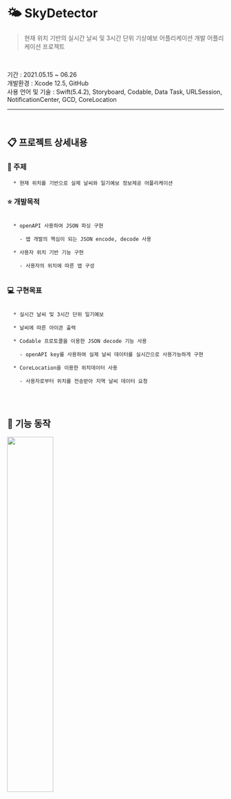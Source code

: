 # 🌤 SkyDetector

> 현재 위치 기반의 실시간 날씨 및 3시간 단위 기상예보 어플리케이션 개발 어플리케이션 프로젝트
<br>

기간 : 2021.05.15 ~ 06.26 <br>
개발환경 : Xcode 12.5, GitHub <br>
사용 언어 및 기술 : Swift(5.4.2), Storyboard, Codable, Data Task, URLSession, NotificationCenter, GCD, CoreLocation<br>
 
------------------------------------------------------------------------

<br>
 
## 📋 프로젝트 상세내용
 
### 📍 주제
```
  * 현재 위치를 기반으로 실제 날씨와 일기예보 정보제공 어플리케이션
```

 
### ⭐ 개발목적
```
 
  * openAPI 사용하여 JSON 파싱 구현

    - 앱 개발의 핵심이 되는 JSON encode, decode 사용

  * 사용자 위치 기반 기능 구현

    - 사용자의 위치에 따른 앱 구성
 
```

 
### 💻 구현목표
```

  * 실시간 날씨 및 3시간 단위 일기예보
  
  * 날씨에 따른 아이콘 출력
  
  * Codable 프로토콜을 이용한 JSON decode 기능 사용
  
    - openAPI key를 사용하여 실제 날씨 데이터를 실시간으로 사용가능하게 구현

  * CoreLocation을 이용한 위치데이터 사용
    
    - 사용자로부터 위치를 전송받아 지역 날씨 데이터 요청
  
```
<br>
 
## 📱 기능 동작

<img width="46%" src="https://github.com/naldal/readmegifs/blob/master/sg.gif?raw=true"/>
